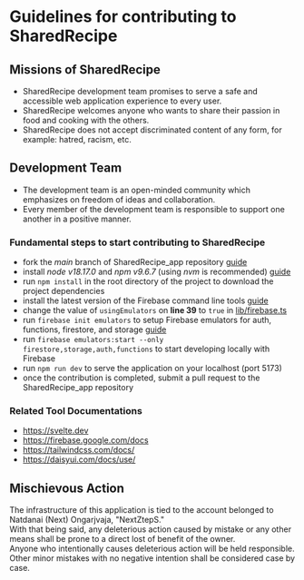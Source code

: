 # Guidelines for contributing to SharedRecipe

## Missions of SharedRecipe
- SharedRecipe development team promises to serve a safe and accessible web application experience to every user.
- SharedRecipe welcomes anyone who wants to share their passion in food and cooking with the others.
- SharedRecipe does not accept discriminated content of any form, for example: hatred, racism, etc.

## Development Team
- The development team is an open-minded community which emphasizes on freedom of ideas and collaboration.
- Every member of the development team is responsible to support one another in a positive manner.

### Fundamental steps to start contributing to SharedRecipe
- fork the _main_ branch of SharedRecipe_app repository [guide](https://docs.github.com/en/get-started/quickstart/fork-a-repo)
- install _node v18.17.0_ and _npm v9.6.7_ (using _nvm_ is recommended) [guide](https://www.youtube.com/watch?v=AEuI0PBvgfM)
- run `npm install` in the root directory of the project to download the project dependencies
- install the latest version of the Firebase command line tools [guide](https://firebase.google.com/docs/cli#mac-linux-npm)
- change the value of `usingEmulators` on __line 39__ to `true` in [lib/firebase.ts](./src/lib/firebase.ts)
- run `firebase init emulators` to setup Firebase emulators for auth, functions, firestore, and storage [guide](https://www.youtube.com/watch?v=pkgvFNPdiEs&t=26s)
- run `firebase emulators:start --only firestore,storage,auth,functions` to start developing locally with Firebase
- run `npm run dev` to serve the application on your localhost (port 5173)
- once the contribution is completed, submit a pull request to the SharedRecipe_app repository

### Related Tool Documentations
- https://svelte.dev
- https://firebase.google.com/docs
- https://tailwindcss.com/docs/
- https://daisyui.com/docs/use/

## Mischievous Action
The infrastructure of this application is tied to the account belonged to Natdanai (Next) Ongarjvaja, "NextZtepS."  
With that being said, any deleterious action caused by mistake or any other means shall be prone to a direct lost of benefit of the owner.  
Anyone who intentionally causes deleterious action will be held responsible. Other minor mistakes with no negative intention shall be considered case by case.  